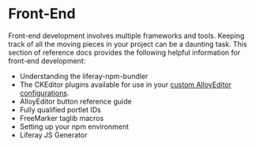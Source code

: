 # Front-End [](id=front-end)

Front-end development involves multiple frameworks and tools. Keeping track of 
all the moving pieces in your project can be a daunting task. This section of 
reference docs provides the following helpful information for front-end 
development:

- Understanding the liferay-npm-bundler
- The CKEditor plugins available for use in your 
  [custom AlloyEditor configurations](/develop/tutorials/-/knowledge_base/7-1/adding-buttons-to-alloyeditor-toolbars).
- AlloyEditor button reference guide
- Fully qualified portlet IDs
- FreeMarker taglib macros
- Setting up your npm environment
- Liferay JS Generator
